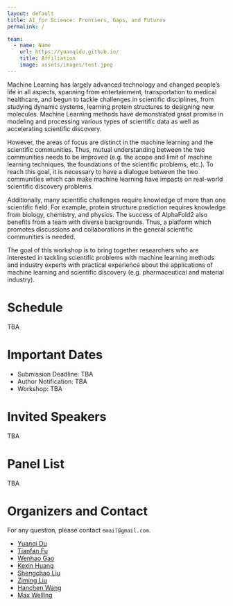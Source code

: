 ```yaml
---
layout: default
title: AI for Science: Frontiers, Gaps, and Futures
permalink: /

team:
  - name: Name
    url: https://yuanqidu.github.io/
    title: Affiliation
    image: assets/images/test.jpeg
---
```


Machine Learning has largely advanced technology and changed people’s life in all aspects, spanning from entertainment, transportation to medical healthcare, and begun to tackle challenges in scientific disciplines, from studying dynamic systems, learning protein structures to designing new molecules. Machine Learning methods have demonstrated great promise in modeling and processing various types of scientific data as well as accelerating scientific discovery. 

However, the areas of focus are distinct in the machine learning and the scientific communities. Thus, mutual understanding between the two communities needs to be improved (e.g. the scope and limit of machine learning techniques, the foundations of the scientific problems, etc.). To reach this goal, it is necessary to have a dialogue between the two communities which can make machine learning have impacts on real-world scientific discovery problems. 

Additionally, many scientific challenges require knowledge of more than one scientific field. For example, protein structure prediction requires knowledge from biology, chemistry, and physics. The success of AlphaFold2 also benefits from a team with diverse backgrounds. Thus, a platform which promotes discussions and collaborations in the general scientific communities is needed. 

The goal of this workshop is to bring together researchers who are interested in tackling scientific problems with machine learning methods and industry experts with practical experience about the applications of machine learning and scientific discovery (e.g. pharmaceutical and material industry). 

# Schedule

TBA

# Important Dates

- Submission Deadline: TBA
- Author Notification: TBA
- Workshop: TBA

# Invited Speakers

TBA

# Panel List

TBA

<!----
{% include team.html id="team" %}
----->

# Organizers and Contact

For any question, please contact `email@gmail.com`.

- [Yuanqi Du](https://yuanqidu.github.io/)
- [Tianfan Fu](https://futianfan.github.io/)
- [Wenhao Gao]()
- [Kexin Huang](https://www.kexinhuang.com/)
- [Shengchao Liu](https://chao1224.github.io/)
- [Ziming Liu](https://kindxiaoming.github.io/)
- [Hanchen Wang](https://hansen7.github.io/)
- [Max Welling](https://www.ics.uci.edu/~welling/)

